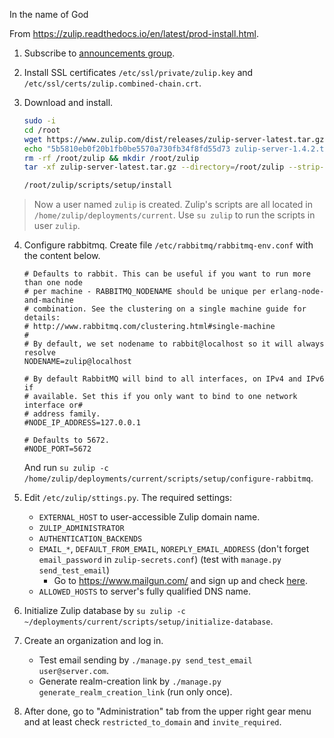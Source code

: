 In the name of God

From https://zulip.readthedocs.io/en/latest/prod-install.html.

1. Subscribe to [announcements group](https://groups.google.com/forum/#!forum/zulip-announce).

2. Install SSL certificates `/etc/ssl/private/zulip.key` and `/etc/ssl/certs/zulip.combined-chain.crt`.

3. Download and install.

   ```bash
   sudo -i
   cd /root
   wget https://www.zulip.com/dist/releases/zulip-server-latest.tar.gz
   echo "5b5810eb0f20b1fb0be5570a730fb34f8fd55d73 zulip-server-1.4.2.tar.gz" | sha1sum -c
   rm -rf /root/zulip && mkdir /root/zulip
   tar -xf zulip-server-latest.tar.gz --directory=/root/zulip --strip-components=1 # strip-components=1 will remove the root directory.

   /root/zulip/scripts/setup/install
   ```

>  Now a user named `zulip` is created. Zulip's scripts are all located in `/home/zulip/deployments/current`. Use `su zulip` to run the scripts in user `zulip`.

4. Configure rabbitmq. Create file `/etc/rabbitmq/rabbitmq-env.conf` with the content below.

   ```
   # Defaults to rabbit. This can be useful if you want to run more than one node
   # per machine - RABBITMQ_NODENAME should be unique per erlang-node-and-machine
   # combination. See the clustering on a single machine guide for details:
   # http://www.rabbitmq.com/clustering.html#single-machine
   #
   # By default, we set nodename to rabbit@localhost so it will always resolve
   NODENAME=zulip@localhost

   # By default RabbitMQ will bind to all interfaces, on IPv4 and IPv6 if
   # available. Set this if you only want to bind to one network interface or#
   # address family.
   #NODE_IP_ADDRESS=127.0.0.1

   # Defaults to 5672.
   #NODE_PORT=5672
   ```

   And run `su zulip -c /home/zulip/deployments/current/scripts/setup/configure-rabbitmq`.

5. Edit `/etc/zulip/sttings.py`. The required settings:

   -  `EXTERNAL_HOST` to user-accessible Zulip domain name.
   -  `ZULIP_ADMINISTRATOR`
   -  `AUTHENTICATION_BACKENDS`
   -  `EMAIL_*`, `DEFAULT_FROM_EMAIL`, `NOREPLY_EMAIL_ADDRESS` (don't forget `email_password` in `zulip-secrets.conf`) (test with `manage.py send_test_email`)
      -  Go to https://www.mailgun.com/ and sign up and check [here](https://documentation.mailgun.com/en/latest/quickstart-sending.html#send-via-smtp).
   -  `ALLOWED_HOSTS` to server's fully qualified DNS name.

6. Initialize Zulip database by `su zulip -c ~/deployments/current/scripts/setup/initialize-database`.

7. Create an organization and log in.

   -  Test email sending by `./manage.py send_test_email user@server.com`.
   -  Generate realm-creation link by `./manage.py generate_realm_creation_link` (run only once).

8. After done, go to "Administration" tab from the upper right gear menu and at least check `restricted_to_domain` and `invite_required`.